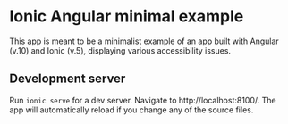 # Ionic Angular minimal example

This app is meant to be a minimalist example of an app built with Angular (v.10) and Ionic (v.5), displaying various accessibility issues.

## Development server

Run `ionic serve` for a dev server. Navigate to http://localhost:8100/. The app will automatically reload if you change any of the source files.

